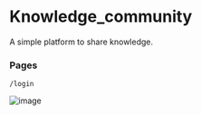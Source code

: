 # Knowledge_community
A simple platform to share knowledge.


### Pages


    /login
    
![image](https://user-images.githubusercontent.com/88283829/223668839-a3d932c0-4ef4-4230-accb-07466591986d.png)

